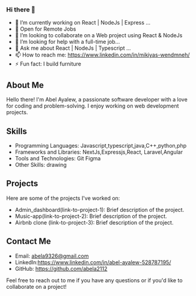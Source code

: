  

<!--
**abela2112/abela2112** is a ✨ _special_ ✨ repository because its `README.md` (this file) appears on your GitHub profile.

Here are some ideas to get you started:



- 🔭 I’m currently working on ...
- 🌱 I’m currently learning ...
- 👯 I’m looking to collaborate on ...
- 🤔 I’m looking for help with ...
- 💬 Ask me about ...
- 📫 How to reach me: ...
- 😄 Pronouns: ...
- ⚡ Fun fact: ...
-->
### Hi there 👋

- 🔭 I’m currently working on React | NodeJs | Express ...
- 🌱 Open for Remote Jobs
- 👯 I’m looking to collaborate on a Web project using React & NodeJs
- 🤔 I’m looking for help with a full-time job...
- 💬 Ask me about React | NodeJs | Typescript ...
- 📫 How to reach me: https://www.linkedin.com/in/mikiyas-wendmneh/
- ⚡ Fun fact: I build furniture

## About Me
Hello there! I'm Abel Ayalew, a passionate software developer with a love for coding and problem-solving. I enjoy working on web development projects.

## Skills
- Programming Languages: Javascript,typescript,java,C++,python,php
- Frameworks and Libraries: NextJs,Expressjs,React, Laravel,Angular
- Tools and Technologies: Git Figma
- Other Skills: drawing

## Projects
Here are some of the projects I've worked on:

- Admin_dashboard(link-to-project-1): Brief description of the project.
- Music-app(link-to-project-2): Brief description of the project.
- Airbnb clone (link-to-project-3): Brief description of the project.

## Contact Me
- Email: abela9326@gmail.com
- LinkedIn:https://www.linkedin.com/in/abel-ayalew-528787195/ 
- GitHub: https://github.com/abela2112

Feel free to reach out to me if you have any questions or if you'd like to collaborate on a project!

